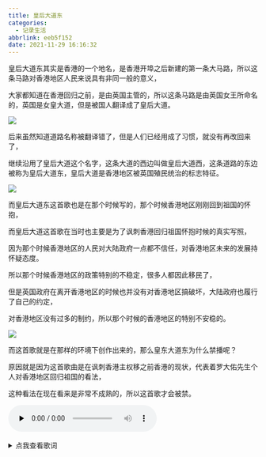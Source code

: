 ```yaml
---
title: 皇后大道东
categories:
  - 记录生活
abbrlink: eeb5f152
date: 2021-11-29 16:16:32
---
```




皇后大道东其实是香港的一个地名，是香港开埠之后新建的第一条大马路，所以这条马路对香港地区人民来说具有非同一般的意义，

大家都知道在香港回归之前，是由英国主管的，所以这条马路是由英国女王所命名的，英国是女皇大道，但是被国人翻译成了皇后大道。

![](1.jpg)

后来虽然知道道路名称被翻译错了，但是人们已经用成了习惯，就没有再改回来了，

继续沿用了皇后大道这个名字，这条大道的西边叫做皇后大道西，这条道路的东边被称为皇后大道东，皇后大道是香港地区被英国殖民统治的标志特征。

![](2.jpg)

而皇后大道东这首歌也是在那个时候写的，那个时候香港地区刚刚回到祖国的怀抱，

而皇后大道这首歌在当时也主要是为了讽刺香港回归祖国怀抱时候的真实写照，

因为那个时候香港地区的人民对大陆政府一点都不信任，对香港地区未来的发展持怀疑态度。

所以那个时候香港地区的政策特别的不稳定，很多人都因此移民了，

但是英国政府在离开香港地区的时候也并没有对香港地区搞破坏，大陆政府也履行了自己的约定，

对香港地区没有过多的制约，所以那个时候的香港地区的特别不安稳的。

![](3.jpg)

而这首歌就是在那样的环境下创作出来的，那么皇东大道东为什么禁播呢？

原因就是因为这首歌曲是在讽刺香港主权移之前香港的现状，代表着罗大佑先生个人对香港地区回归祖国的看法，

这种看法在现在看来是非常不成熟的，所以这首歌才会被禁。

​<audio id="audio" controls="controls" preload="none">
      <source id="mp3" src="皇后大道东.mp3">
</audio>
<details >
  <summary style="cursor:pointer">点我查看歌词</summary>
<pre>
皇后大道西又皇后大道东
皇后大道东转皇后大道中
皇后大道东上为何无皇宫
皇后大道中人民如潮涌
有个贵族朋友在硬币背后
青春不变名字叫做皇后
每次买卖随我到处去奔走
面上没有表情却汇聚成就
知己一声拜拜远去这都市
要靠伟大同志搞搞新意思
照买照卖楼花处处有单位
但是旺角可能要换换名字
皇后大道西又皇后大道东
皇后大道东转皇后大道中
皇后大道东上为何无皇宫
皇后大道中人民如潮涌
这个正义朋友面善又友善
因此批准马匹一周跑两天
百姓也自然要斗快过终点
若做大国公民只须身有钱
知己一声拜拜远去这都市
要靠伟大同志搞搞新意思
冷暖气候同样影响这都市
但是换季可能靠特异人士
空即是色 色即是空
空即是色即是色即是空
空即是色 色即是空
空即是色即是色即是空
空即是色 色即是空
空即是色即是色即是空
空即是色 色即是空
空即是色即是色即是空
皇后大道西又皇后大道东
皇后大道东转皇后大道中
皇后大道东上为何无皇宫
皇后大道中人民如潮涌
这个漂亮朋友道别亦漂亮
夜夜电视荧幕继续旧形象
到了那日同庆个个要鼓掌
硬币上那尊容变烈士铜像
知己一声拜拜远去这都市
要靠伟大同志搞搞新意思
会有铁路城巴也会有的士
但是路线可能要问问何事
皇后大道西又皇后大道东
皇后大道东转皇后大道中
皇后大道东上为何无皇宫
皇后大道中人民如潮涌
皇后大道西又皇后大道东
皇后大道东转皇后大道中
皇后大道东上为何无皇宫
皇后大道中人民如潮涌
</pre>
</details>